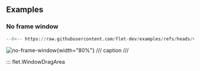 ## Examples

### No frame window

```python
--8<-- https://raw.githubusercontent.com/flet-dev/examples/refs/heads/v1-docs/python/controls/window-drag-area/no-frame-window.py
```

![no-frame-window](https://raw.githubusercontent.com/flet-dev/examples/v1-docs/python/controls/window-drag-area/media/no-frame-window.gif){width="80%"}
/// caption
///

::: flet.WindowDragArea
